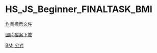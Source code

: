 # HS_JS_Beginner_FINALTASK_BMI

[作業標示文件](https://hexschool.github.io/JavaScript_HomeWork/)

[圖片檔案下載](https://drive.google.com/open?id=0B2e3VLlpmcU4ekJEaGJmWWxlWTg)

[BMI 公式](https://zh.wikipedia.org/wiki/%E8%BA%AB%E9%AB%98%E9%AB%94%E9%87%8D%E6%8C%87%E6%95%B8)
